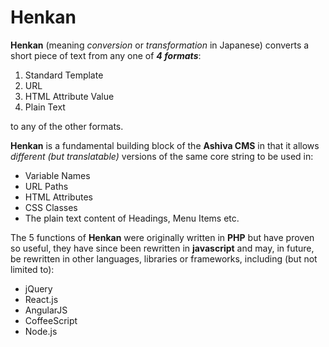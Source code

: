 # Henkan

**Henkan** (meaning _conversion_ or _transformation_ in Japanese) converts a short piece of text from any one of ***4 formats***:

 1) Standard Template
 2) URL
 3) HTML Attribute Value
 4) Plain Text

to any of the other formats.

**Henkan** is a fundamental building block of the **Ashiva CMS** in that it allows _different (but translatable)_ versions of the same core string to be used in:

 - Variable Names
 - URL Paths
 - HTML Attributes
 - CSS Classes
 - The plain text content of Headings, Menu Items etc.

The 5 functions of **Henkan** were originally written in **PHP** but have proven so useful, they have since been rewritten in **javascript** and may, in future, be rewritten in other languages, libraries or frameworks, including (but not limited to):

 - jQuery
 - React.js
 - AngularJS
 - CoffeeScript
 - Node.js
